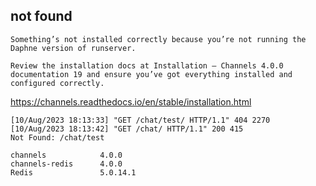 ## not found

```
Something’s not installed correctly because you’re not running the Daphne version of runserver.

Review the installation docs at Installation — Channels 4.0.0 documentation 19 and ensure you’ve got everything installed and configured correctly.
```
<a href='https://channels.readthedocs.io/en/stable/installation.html'>https://channels.readthedocs.io/en/stable/installation.html</a>

```
[10/Aug/2023 18:13:33] "GET /chat/test/ HTTP/1.1" 404 2270
[10/Aug/2023 18:13:42] "GET /chat/ HTTP/1.1" 200 415
Not Found: /chat/test
```

```
channels            4.0.0
channels-redis      4.0.0
Redis               5.0.14.1
```